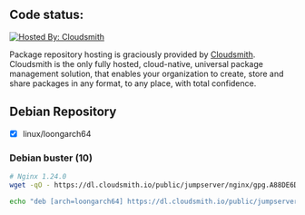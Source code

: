 Code status:
------------

[![Hosted By: Cloudsmith](https://img.shields.io/badge/OSS%20hosting%20by-cloudsmith-blue?logo=cloudsmith&style=for-the-badge)](https://cloudsmith.com)

Package repository hosting is graciously provided by  [Cloudsmith](https://cloudsmith.com).
Cloudsmith is the only fully hosted, cloud-native, universal package management solution, that
enables your organization to create, store and share packages in any format, to any place, with total
confidence.

## Debian Repository

- [x] linux/loongarch64

### Debian buster (10)

```sh
# Nginx 1.24.0
wget -qO - https://dl.cloudsmith.io/public/jumpserver/nginx/gpg.A88DE6DF47F26374.key | gpg --dearmor > /etc/apt/trusted.gpg.d/jumpserver-nginx.gpg

echo "deb [arch=loongarch64] https://dl.cloudsmith.io/public/jumpserver/nginx/deb/debian buster main" > /etc/apt/sources.list.d/jumpserver-nginx.list
```